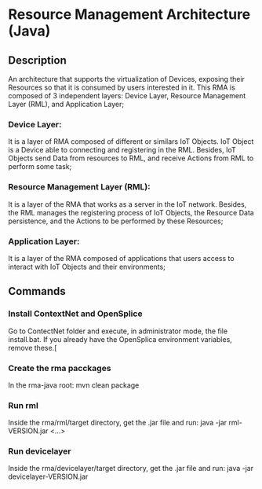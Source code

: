 # Resource Management Architecture (Java)
## Description
An architecture that supports the virtualization of Devices, exposing their Resources so that it is consumed by users interested in it. This RMA is composed of 3 independent layers: Device Layer, Resource Management Layer (RML), and Application Layer;
### Device Layer: 
It is a layer of RMA composed of different or similars IoT Objects. IoT Object is a Device able to connecting and registering in the RML. Besides, IoT Objects send Data from resources to RML, and receive Actions from RML to perform some task;
### Resource Management Layer (RML): 
It is a layer of the RMA that works as a server in the IoT network. Besides, the RML manages the registering process  of IoT Objects, the Resource Data persistence, and the Actions to be performed by these Resources;
### Application Layer: 
It is a layer of the RMA composed of applications that users access to interact with IoT Objects and their environments;

## Commands

### Install ContextNet and OpenSplice
Go to ContectNet folder and execute, in administrator mode, the file install.bat. If you already have the OpenSplica environment variables, remove these.[

### Create the rma pacckages
In the rma-java root: mvn clean package

### Run rml
Inside the rma/rml/target directory, get the .jar file and run:
java -jar rml-VERSION.jar <gatewayIP1> <gatewayPort1> <gatewayIP2> <gatewayPort2> <...>
    
### Run devicelayer
Inside the rma/devicelayer/target directory, get the .jar file and run:
java -jar devicelayer-VERSION.jar <gatewayIP> <gatewayPort> <ConfigJsonFile>
